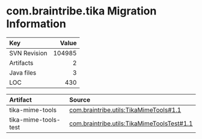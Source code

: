 # com.braintribe.tika Migration Information

| Key | Value |
| :------------- | ----: |
| SVN Revision   | 104985  | 
| Artifacts   | 2  | 
| Java files | 3 | 
| LOC | 430 | 



| Artifact      | Source | 
| :------------- | :----- |
| tika-mime-tools | [com.braintribe.utils:TikaMimeTools#1.1](https://svn.braintribe.com/repo/master/Development/artifacts/com/braintribe/utils/TikaMimeTools/1.1) |
| tika-mime-tools-test | [com.braintribe.utils:TikaMimeToolsTest#1.1](https://svn.braintribe.com/repo/master/Development/artifacts/com/braintribe/utils/TikaMimeToolsTest/1.1) |
